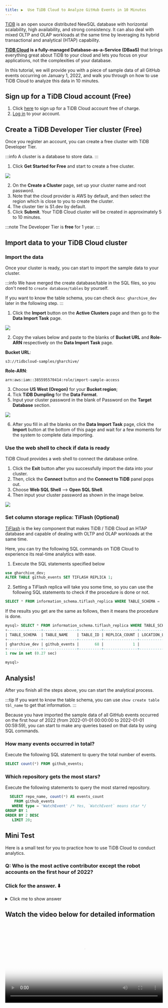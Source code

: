 ```yaml
---
title: ▶️  Use TiDB Cloud to Analyze GitHub Events in 10 Minutes
---
```


[TiDB](https://docs.pingcap.com/tidb/stable/overview) is an open source distributed NewSQL database with horizontal scalability, high availability, and strong consistency. It can also deal with mixed OLTP and OLAP workloads at the same time by leveraging its hybrid transactional and analytical (HTAP) capability. 

**[TiDB Cloud](https://docs.pingcap.com/tidbcloud/public-preview) is a fully-managed Database-as-a-Service (DBaaS)** that brings everything great about TiDB to your cloud and lets you focus on your applications, not the complexities of your database. 

In this tutorial, we will provide you with a piece of sample data of all GitHub events occurring on January 1, 2022, and walk you through on how to use TiDB Cloud to analyze this data in 10 minutes.  

## Sign up for a TiDB Cloud account (Free)

1. Click [here](https://tidbcloud.com/signup) to sign up for a TiDB Cloud account free of charge. 
2. [Log in](https://tidbcloud.com/?__hstc=86493575.35e9113e934f84907657eac98c81808d.1645076526216.1646808171218.1646883397864.20&__hssc=86493575.6.1646883397864&__hsfp=2077185778) to your account.

## Create a TiDB Developer Tier cluster (Free)
Once you register an account, you can create a free cluster with TiDB Developer Tier. 

:::info
 A cluster is a database to store data. 
:::

1. Click **Get Started for Free** and start to create a free cluster. 

![](/img/try-it-yourself/dev-tier.png)

2. On the **Create a Cluster** page, set up your cluster name and root password.
3. Note that the cloud provider is AWS by default, and then select the region which is close to you to create the cluster.
4. The cluster tier is S1.dev by default.
5. Click **Submit**.
Your TiDB Cloud cluster will be created in approximately 5 to 10 minutes.

:::note
The Developer Tier is **free** for 1 year.
:::

## Import data to your TiDB Cloud cluster

### Import the data
Once your cluster is ready, you can start to import the sample data to your cluster. 

:::info
We have merged the create database/table in the SQL files, so you don't need to `create database/tables` by yourself.

If you want to know the table schema, you can check `desc gharchive_dev` later in the following step. 
:::

1. Click the **Import** button on the **Active Clusters** page and then go to the **Data Import Task** page. 

![](/img/try-it-yourself/import.png)

2. Copy the values below and paste to the blanks of **Bucket URL** and **Role-ARN** respectively on the **Data Import Task** page.

**Bucket URL**:
```
s3://tidbcloud-samples/gharchive/
```
**Role-ARN**:
```
arn:aws:iam::385595570414:role/import-sample-access
```

3. Choose **US West (Oregon)** for your **Bucket region**;
4. Tick **TiDB Dumpling** for the **Data Format**. 
5. Input your cluster password in the blank of Password on the **Target Database** section. 

![](/img/try-it-yourself/fill.png)

6. After you fill in all the blanks on the **Data Import Task** page, click the **Import** button at the bottom of this page and wait for a few moments for the system to complete data importing. 


### Use the web shell to check if data is ready
TiDB Cloud provides a web shell to connect the database online. 
1. Click the **Exit** button after you successfully import the data into your cluster. 
2. Then, click the **Connect** button and the **Connect to TiDB** panel pops out. 
3. Choose **Web SQL Shell** --> **Open SQL Shell**. 
4. Then input your cluster password as shown in the image below.

![](/img/try-it-yourself/web-shell.png)


### Set column storage replica: TiFlash (Optional) 

[TiFlash](https://docs.pingcap.com/tidb/stable/tiflash-overview) is the key component that makes TiDB / TiDB Cloud an HTAP database and capable of dealing with OLTP and OLAP workloads at the same time. 

Here, you can try the following SQL commands on TiDB Cloud to experience its real-time analytics with ease.

1. Execute the SQL statements specified below 

```sql
use gharchive_dev;
ALTER TABLE github_events SET TIFLASH REPLICA 1;
```

2. Setting a TiFlash replica will take you some time, so you can use the following SQL statements to check if the procedure is done or not. 

```sql
SELECT * FROM information_schema.tiflash_replica WHERE TABLE_SCHEMA = 'gharchive_dev' and TABLE_NAME = 'github_events';
```

If the results you get are the same as follows, then it means the procedure is done. 

```sql
mysql> SELECT * FROM information_schema.tiflash_replica WHERE TABLE_SCHEMA = 'gharchive_dev' and TABLE_NAME = 'github_events';
+---------------+---------------+----------+---------------+-----------------+-----------+----------+
| TABLE_SCHEMA  | TABLE_NAME    | TABLE_ID | REPLICA_COUNT | LOCATION_LABELS | AVAILABLE | PROGRESS |
+---------------+---------------+----------+---------------+-----------------+-----------+----------+
| gharchive_dev | github_events |       68 |             1 |                 |         1 |        1 |
+---------------+---------------+----------+---------------+-----------------+-----------+----------+
1 row in set (0.27 sec)

mysql>
```

## Analysis!

After you finish all the steps above, you can start the analytical process. 

:::tip
If you want to know the table schema, you can use `show create table tbl_name` to get that information.
:::

Because you have imported the sample data of all GitHub events occurred on the first hour of 2022 (from 2022-01-01 00:00:00 to 2022-01-01 00:59:59), you can start to make any queries based on that data by using SQL commands. 

### How many events occurred in total?
Execute the following SQL statement to query the total number of events. 

```sql
SELECT count(*) FROM github_events;
```

### Which repository gets the most stars?
Execute the following statements to query the most starred repository. 

```sql
  SELECT repo_name, count(*) AS events_count
    FROM github_events
   WHERE type = 'WatchEvent' /* Yes, `WatchEvent` means star */
GROUP BY 1
ORDER BY 2 DESC
   LIMIT 20;
```


## Mini Test
Here is a small test for you to practice how to use TiDB Cloud to conduct analytics. 

### Q: Who is the most active contributor except the robot accounts on the first hour of 2022?

### Click for the answer. ⬇️

<details><summary>Click me to show answer</summary>
<p>

```sql
  SELECT actor_login, 
         count(*) AS events_count
    FROM github_events
   WHERE actor_login NOT LIKE '%bot%'
GROUP BY 1
ORDER BY 2 DESC 
   LIMIT 20
```

</p>
</details>

## Watch the video below for detailed information

<video width="100%" poster="/img/try-it-yourself/dev-tier.png" controls>
  <source src="/video/github-demo-tidbcloud.mp4" type="video/mp4" />
</video>
